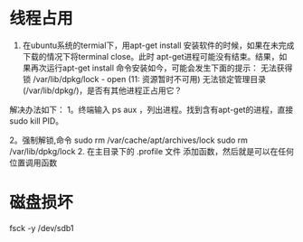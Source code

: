 # 线程占用
1. 在ubuntu系统的termial下，用apt-get install 安装软件的时候，如果在未完成下载的情况下将terminal close。此时 apt-get进程可能没有结束。结果，如果再次运行apt-get install 命令安装如今，可能会发生下面的提示：
    无法获得锁 /var/lib/dpkg/lock - open (11: 资源暂时不可用)
    无法锁定管理目录(/var/lib/dpkg/)，是否有其他进程正占用它？

解决办法如下：
1。终端输入 ps  aux ，列出进程。找到含有apt-get的进程，直接sudo kill PID。

2。强制解锁,命令
sudo rm /var/cache/apt/archives/lock
sudo rm /var/lib/dpkg/lock
2. 在主目录下的 .profile 文件 添加函数，然后就是可以在任何位置调用函数

# 磁盘损坏
fsck -y /dev/sdb1
